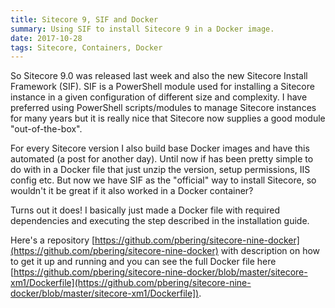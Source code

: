 ```yaml
---
title: Sitecore 9, SIF and Docker
summary: Using SIF to install Sitecore 9 in a Docker image.
date: 2017-10-28
tags: Sitecore, Containers, Docker
---
```


So Sitecore 9.0 was released last week and also the new Sitecore Install Framework (SIF). SIF is a PowerShell module used for installing a Sitecore instance in a given configuration of different size and complexity. I have preferred using PowerShell scripts/modules to manage Sitecore instances for many years but it is really nice that Sitecore now supplies a good module "out-of-the-box".

For every Sitecore version I also build base Docker images and have this automated (a post for another day). Until now if has been pretty simple to do with in a Docker file that just unzip the version, setup permissions, IIS config etc. But now we have SIF as the "official" way to install Sitecore, so wouldn't it be great if it also worked in a Docker container?

Turns out it does! I basically just made a Docker file with required dependencies and executing the step described in the installation guide.

Here's a repository [https://github.com/pbering/sitecore-nine-docker](https://github.com/pbering/sitecore-nine-docker) with description on how to get it up and running and you can see the full Docker file here [https://github.com/pbering/sitecore-nine-docker/blob/master/sitecore-xm1/Dockerfile](https://github.com/pbering/sitecore-nine-docker/blob/master/sitecore-xm1/Dockerfile]).
